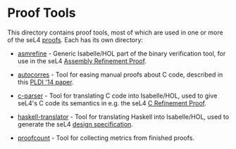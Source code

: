 Proof Tools
===========

This directory contains proof tools, most of which are used in one or
more of the seL4 [proofs](../proof/). Each has its own directory:

 * [asmrefine](asmrefine/) - Generic Isabelle/HOL part of the binary
   verification tool, for use in the seL4
   [Assembly Refinement Proof](../proof/asmrefine).

 * [autocorres](autocorres/) - Tool for easing manual proofs about
   C code, described in this [PLDI '14 paper][1].

 * [c-parser](c-parser/) - Tool for translating C code into
   Isabelle/HOL, used to give seL4's C code its semantics in e.g. the
   seL4 [C Refinement Proof](../proof/crefine/).

 * [haskell-translator](haskell-translator/) - Tool for translating
   Haskell into Isabelle/HOL, used to generate the seL4
   [design specification](../spec/design/).

 * [proofcount](proofcount/) - Tool for collecting metrics from
   finished proofs.

  [1]: http://www.nicta.com.au/pub?id=7629  "Don't Sweat the Small Stuff: Formal Verification of C Code Without the Pain"

